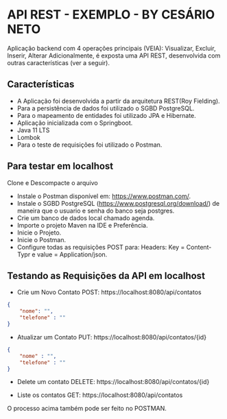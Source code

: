 # API REST - EXEMPLO - BY CESÁRIO NETO

Aplicação backend com 4 operações principais (VEIA): Visualizar, Excluir, Inserir, Alterar
Adicionalmente, é exposta uma API REST, desenvolvida com outras características (ver a seguir).

## Características

- A Aplicação foi desenvolvida a partir da arquitetura REST(Roy Fielding).
- Para a persistência de dados foi utilizado o SGBD PostgreSQL.
- Para o mapeamento de entidades foi utilizado JPA e Hibernate.
- Aplicação inicializada com o Springboot.
- Java 11 LTS
- Lombok
- Para o teste de requisições foi utilizado o Postman.


## Para testar em localhost
Clone e Descompacte o arquivo <br/>
- Instale o Postman disponível em: https://www.postman.com/.
- Instale o SGBD PostgreSQL (https://www.postgresql.org/download/) de maneira que o usuario e senha do banco seja postgres.
- Crie um banco de dados local chamado agenda.
- Importe o projeto Maven na IDE e Preferência. 
- Inicie o Projeto.
- Inicie o Postman.
- Configure todas as requisições POST para: Headers: Key = Content-Typr e value = Application/json.

## Testando as Requisições da API em localhost
- Crie um Novo Contato POST: https://localhost:8080/api/contatos
```json
{
    "nome": "",
    "telefone" : ""
}
```
- Atualizar um Contato PUT: https://localhost:8080/api/contatos/{id}
```json
{
    "nome" : "",
    "telefone" : ""
}
```
- Delete um contato DELETE: https://localhost:8080/api/contatos/{id}

- Liste os contatos GET: https://localhost:8080/api/contatos


O processo acima também pode ser feito no POSTMAN.
